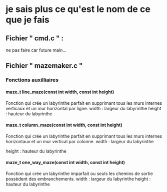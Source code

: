 # je sais plus ce qu'est le nom de ce que je fais

## Fichier " cmd.c " :

ne pas faire car future main...

## Fichier " mazemaker.c "

### Fonctions auxilliaires



#### maze_t line_maze(const int width, const int height)
Fonction qui crée un labyrinthe parfait en supprimant tous les murs internes verticaux et un mur horizontal par ligne.
width : largeur du labyrinthe
height : hauteur du labyrinthe

#### maze_t column_maze(const int width, const int height)
Fonction qui crée un labyrinthe parfait en supprimant tous les murs internes horizontaux et un mur vertical par colonne.
width : largeur du labyrinthe

height : hauteur du labyrinthe

#### maze_t one_way_maze(const int width, const int height)
Fonction qui crée un labyrinthe imparfait ou seuls les chemins de sortie possèdent des embranchements.
width : largeur du labyrinthe
height : hauteur du labyrinthe